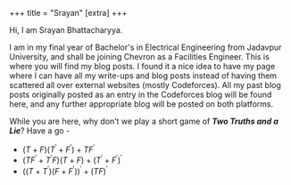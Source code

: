 +++
title = "Srayan"
[extra]
+++

Hi, I am Srayan Bhattacharyya.

I am in my final year of Bachelor's in Electrical Engineering from Jadavpur University, and shall be joining Chevron as a Facilities Engineer. This is where you will find my blog posts. I found it a nice idea to have my page where I can have all my write-ups and blog posts instead of having them scattered all over external websites (mostly Codeforces). 
All my past blog posts originally posted as an entry in the Codeforces blog will be found here, and any further appropriate blog will be posted on both platforms.

While you are here, why don’t we play a short game of **_Two Truths and a Lie_**? Have a go -
- $(T+F)(T^{\prime} + F^{\prime}) + TF^{\prime}$
- $(T F^{\prime} + T^{\prime}F)(T + F) + (T^{\prime} + F^{\prime})^{\prime}$
- $((T+T^{\prime})(F+F^{\prime}))^{\prime} + (TF)^{\prime}$
